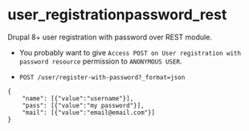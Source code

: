 # user_registrationpassword_rest

Drupal 8+ user registration with password over REST module. 

* You probably want to give `Access POST on User registration with password resource` permission to `ANONYMOUS USER`.

* `POST /user/register-with-password?_format=json`
```
{
    "name": [{"value":"username"}],
    "pass": [{"value":"my password"}],
    "mail": [{"value":"email@email.com"}]
}
```
